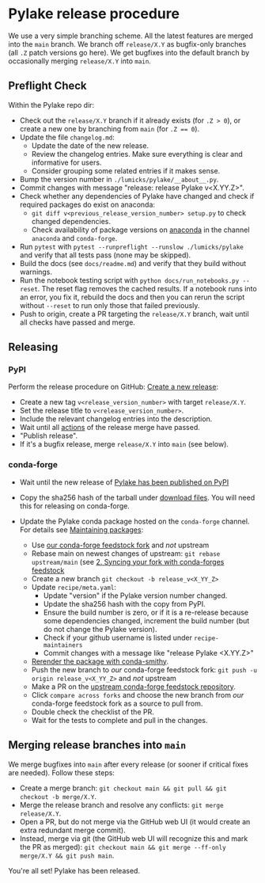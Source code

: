 # Pylake release procedure

We use a very simple branching scheme.
All the latest features are merged into the `main` branch.
We branch off `release/X.Y` as bugfix-only branches (all `.Z` patch versions go here).
We get bugfixes into the default branch by occasionally merging `release/X.Y` into `main`.

## Preflight Check

Within the Pylake repo dir:
- Check out the `release/X.Y` branch if it already exists (for `.Z > 0`), or create a new one by branching from `main` (for `.Z == 0`).
- Update the file `changelog.md`:
  - Update the date of the new release.
  - Review the changelog entries. Make sure everything is clear and informative for users.
  - Consider grouping some related entries if it makes sense.
- Bump the version number in `./lumicks/pylake/__about__.py`.
- Commit changes with message "release: release Pylake v<X.YY.Z>".
- Check whether any dependencies of Pylake have changed and check if required packages do exist on anaconda:
  - `git diff v<previous_release_version_number> setup.py` to check changed dependencies.
  - Check availability of package versions on [anaconda](https://anaconda.org/) in the channel `anaconda` and `conda-forge`.
- Run `pytest` with `pytest --runpreflight --runslow ./lumicks/pylake` and verify that all tests pass (none may be skipped).
- Build the docs (see `docs/readme.md`) and verify that they build without warnings.
- Run the notebook testing script with `python docs/run_notebooks.py --reset`. The reset flag removes the cached results. If a notebook runs into an error, you fix it, rebuild the docs and then you can rerun the script without `--reset` to run only those that failed previously.
- Push to origin, create a PR targeting the `release/X.Y` branch, wait until all checks have passed and merge.

## Releasing

### PyPI

Perform the release procedure on GitHub: [Create a new release](https://github.com/lumicks/pylake/releases/new):
- Create a new tag `v<release_version_number>` with target `release/X.Y`.
- Set the release title to `v<release_version_number>`.
- Include the relevant changelog entries into the description.
- Wait until all [actions](https://github.com/lumicks/pylake/actions) of the release merge have passed.
- "Publish release".
- If it's a bugfix release, merge `release/X.Y` into `main` (see below).

### conda-forge

- Wait until the new release of [Pylake has been published on PyPI](https://pypi.org/project/lumicks.pylake/)
- Copy the sha256 hash of the tarball under [download files](https://pypi.org/project/lumicks.pylake/#files). You will need this for releasing on conda-forge.

- Update the Pylake conda package hosted on the `conda-forge` channel. For details see [Maintaining packages](https://conda-forge.org/docs/maintainer/updating_pkgs.html):
  - Use [our conda-forge feedstock fork](https://github.com/lumicks/lumicks.pylake-feedstock) and _not_ upstream
  - Rebase main on newest changes of upstream: `git rebase upstream/main` (see [2. Syncing your fork with conda-forges feedstock](https://conda-forge.org/docs/maintainer/updating_pkgs.html#example-workflow-for-updating-a-package)
  - Create a new branch `git checkout -b release_v<X_YY_Z>`
  - Update `recipe/meta.yaml`:
    - Update "version" if the Pylake version number changed.
    - Update the sha256 hash with the copy from PyPI.
    - Ensure the build number is zero, or if it is a re-release because some dependencies changed, increment the build number (but do not change the Pylake version).
    - Check if your github username is listed under `recipe-maintainers`
    - Commit changes with a message like "release Pylake <X.YY.Z>"
  - [Rerender the package with conda-smithy](https://conda-forge.org/docs/maintainer/updating_pkgs.html#rerendering-with-conda-smithy-locally).
  - Push the new branch to _our_ conda-forge feedstock fork: `git push -u origin release_v<X_YY_Z>` and _not_ upstream
  - Make a PR on the [upstream conda-forge feedstock repository](https://github.com/conda-forge/lumicks.pylake-feedstock).
  - Click `compare across forks` and choose the new branch from _our_ conda-forge feedstock fork as a source to pull from.
  - Double check the checklist of the PR.
  - Wait for the tests to complete and pull in the changes.

## Merging release branches into `main`

We merge bugfixes into `main` after every release (or sooner if critical fixes are needed).
Follow these steps:
- Create a merge branch: `git checkout main && git pull && git checkout -b merge/X.Y`.
- Merge the release branch and resolve any conflicts: `git merge release/X.Y`.
- Open a PR, but do not merge via the GitHub web UI (it would create an extra redundant merge commit).
- Instead, merge via git (the GitHub web UI will recognize this and mark the PR as merged): `git checkout main && git merge --ff-only merge/X.Y && git push main`.

You're all set! Pylake has been released.
